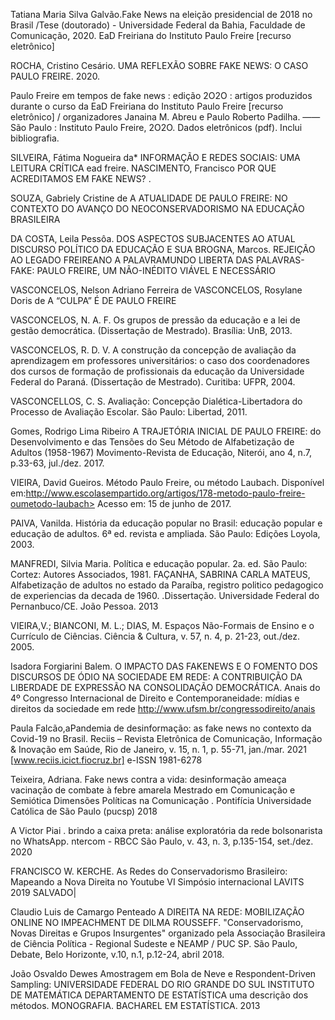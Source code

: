 Tatiana Maria Silva Galvão.Fake News na eleição presidencial de 2018 no Brasil /Tese (doutorado) - Universidade Federal da Bahia, Faculdade de Comunicação, 2020. EaD Freiriana do Instituto Paulo Freire [recurso eletrônico]

ROCHA, Cristino Cesário. UMA REFLEXÃO SOBRE FAKE NEWS: O CASO PAULO FREIRE. 2020.

Paulo Freire em tempos de fake news : edição 2O2O : artigos produzidos durante o curso da EaD Freiriana do Instituto Paulo Freire [recurso eletrônico] / organizadores Janaina M. Abreu e Paulo Roberto Padilha. —— São Paulo : Instituto Paulo Freire, 2O2O. Dados eletrônicos (pdf). Inclui bibliografia.


SILVEIRA, Fátima Nogueira da* INFORMAÇÃO E REDES SOCIAIS: UMA LEITURA CRÍTICA ead freire.
NASCIMENTO, Francisco POR QUE ACREDITAMOS EM FAKE NEWS? .

SOUZA, Gabriely Cristine de  A ATUALIDADE DE PAULO FREIRE: NO CONTEXTO DO AVANÇO DO NEOCONSERVADORISMO NA EDUCAÇÃO BRASILEIRA

DA COSTA, Leila Pessôa. DOS ASPECTOS SUBJACENTES AO ATUAL DISCURSO POLÍTICO DA EDUCAÇÃO E SUA BROGNA, Marcos.  REJEIÇÃO AO LEGADO FREIREANO
A PALAVRAMUNDO LIBERTA DAS PALAVRAS-FAKE: PAULO FREIRE, UM NÃO-INÉDITO VIÁVEL E NECESSÁRIO

VASCONCELOS, Nelson Adriano Ferreira de VASCONCELOS, Rosylane Doris de A “CULPA” É DE PAULO FREIRE

VASCONCELOS, N. A. F. Os grupos de pressão da educação e a lei de gestão democrática. (Dissertação de Mestrado). Brasília: UnB, 2013.

VASCONCELOS, R. D. V. A construção da concepção de avaliação da aprendizagem em professores universitários: o caso dos coordenadores dos cursos de formação de profissionais da educação da Universidade Federal do Paraná. (Dissertação de Mestrado). Curitiba: UFPR, 2004.

VASCONCELLOS, C. S. Avaliação: Concepção Dialética-Libertadora do Processo de Avaliação Escolar. São Paulo: Libertad, 2011.

Gomes, Rodrigo Lima Ribeiro A TRAJETÓRIA INICIAL DE PAULO FREIRE: do Desenvolvimento e das Tensões do Seu Método de Alfabetização de Adultos (1958-1967) Movimento-Revista de Educação, Niterói, ano 4, n.7, p.33-63, jul./dez. 2017.

VIEIRA, David Gueiros. Método Paulo Freire, ou método Laubach. Disponível em:http://www.escolasempartido.org/artigos/178-metodo-paulo-freire-oumetodo-laubach> Acesso em: 15 de junho de 2017.

PAIVA, Vanilda. História da educação popular no Brasil: educação popular e educação de adultos. 6ª ed. revista e ampliada. São Paulo: Edições Loyola, 2003.

MANFREDI, Silvia Maria. Política e educação popular. 2a. ed. São Paulo: Cortez: Autores Associados, 1981.
FAÇANHA, SABRINA CARLA MATEUS, Alfabetização de adultos no estado da Paraíba, registro politico pedagogico de experiencias da decada de 1960. .Dissertação. Universidade Federal do Pernanbuco/CE. João Pessoa. 2013

VIEIRA,V.; BIANCONI, M. L.; DIAS, M. Espaços Não-Formais de Ensino e o Currículo de Ciências. Ciência & Cultura, v. 57, n. 4, p. 21-23, out./dez. 2005.

Isadora Forgiarini Balem. O IMPACTO DAS FAKENEWS E O FOMENTO DOS DISCURSOS DE ÓDIO NA SOCIEDADE EM REDE: A CONTRIBUIÇÃO DA LIBERDADE DE EXPRESSÃO NA CONSOLIDAÇÃO DEMOCRÁTICA. Anais do 4º Congresso Internacional de Direito e Contemporaneidade:
mídias e direitos da sociedade em rede http://www.ufsm.br/congressodireito/anais

Paula Falcão,aPandemia de desinformação: as fake news no contexto da Covid-19 no Brasil. Reciis – Revista Eletrônica de Comunicação, Informação & Inovação em Saúde, Rio de Janeiro, v. 15, n. 1, p. 55-71, jan./mar. 2021
[www.reciis.icict.fiocruz.br] e-ISSN 1981-6278

Teixeira, Adriana. Fake news contra a vida: desinformação ameaça vacinação de combate à febre amarela Mestrado em Comunicação e Semiótica Dimensões Políticas na Comunicação . Pontifícia Universidade Católica de São Paulo
(pucsp) 2018

A Victor Piai . brindo a caixa preta: análise exploratória da rede bolsonarista no WhatsApp. ntercom - RBCC
São Paulo, v. 43, n. 3, p.135-154, set./dez. 2020

FRANCISCO W. KERCHE. As Redes do Conservadorismo Brasileiro: Mapeando a Nova Direita no Youtube VI Simpósio internacional LAVITS 2019 SALVADO|

Claudio Luis de Camargo Penteado
A DIREITA NA REDE: MOBILIZAÇÃO ONLINE
NO IMPEACHMENT DE DILMA ROUSSEFF. "Conservadorismo, Novas Direitas e Grupos Insurgentes" organizado
pela Associação Brasileira de Ciência Política - Regional Sudeste e NEAMP / PUC SP. São Paulo, Debate, Belo Horizonte, v.10, n.1, p.12-24, abril 2018.

João Osvaldo Dewes Amostragem em Bola de Neve e Respondent-Driven Sampling: UNIVERSIDADE FEDERAL DO RIO GRANDE DO SUL INSTITUTO DE MATEMÁTICA DEPARTAMENTO DE ESTATÍSTICA
uma descrição dos métodos. MONOGRAFIA. BACHAREL EM ESTATÍSTICA. 2013
